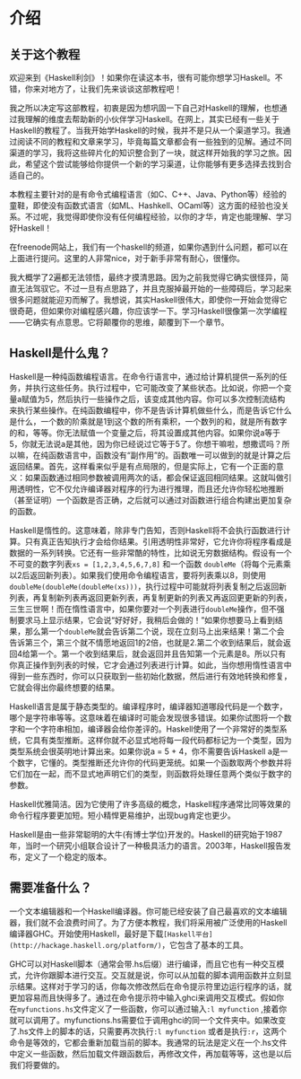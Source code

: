 # 介绍

## 关于这个教程

欢迎来到《Haskell利剑》！如果你在读这本书，很有可能你想学习Haskell。不错，你来对地方了，让我们先来谈谈这部教程吧！

我之所以决定写这部教程，初衷是因为想巩固一下自己对Haskell的理解，也想通过我理解的维度去帮助新的小伙伴学习Haskell。在网上，其实已经有一些关于Haskell的教程了。当我开始学Haskell的时候，我并不是只从一个渠道学习。我通过阅读不同的教程和文章来学习，毕竟每篇文章都会有一些独到的见解。通过不同渠道的学习，我将这些碎片化的知识整合到了一块，就这样开始我的学习之旅。因此，希望这个尝试能够给你提供一个新的学习渠道，让你能够有更多选择去找到合适自己的。

本教程主要针对的是有命令式编程语言（如C、C++、Java、Python等）经验的童鞋，即使没有函数式语言（如ML、Hashkell、OCaml等）这方面的经验也没关系。不过呢，我觉得即使你没有任何编程经验，以你的才华，肯定也能理解、学习好Haskell！

在freenode网站上，我们有一个haskell的频道，如果你遇到什么问题，都可以在上面进行提问。这里的人非常nice，对于新手非常有耐心，很懂你。

我大概学了2遍都无法领悟，最终才摸清思路。因为之前我觉得它确实很怪异，简直无法驾驭它。不过一旦有点思路了，并且克服掉最开始的一些障碍后，学习起来很多问题就能迎刃而解了。我想说，其实Haskell很伟大，即使你一开始会觉得它很奇葩，但如果你对编程感兴趣，你应该学一下。学习Haskell很像第一次学编程——它确实有点意思。它将颠覆你的思维，颠覆到下一个章节。


## Haskell是什么鬼？

Haskell是一种纯函数编程语言。在命令行语言中，通过给计算机提供一系列的任务，并执行这些任务。执行过程中，它可能改变了某些状态。比如说，你把一个变量a赋值为5，然后执行一些操作之后，该变成其他内容。你可以多次控制流结构来执行某些操作。在纯函数编程中，你不是告诉计算机做些什么，而是告诉它什么是什么，一个数的阶乘就是1到这个数的所有乘积，一个数列的和，就是所有数字的和，等等。你无法赋值一个变量之后，将其设置成其他内容。如果你说a等于5，你就无法说a是其他，因为你已经说过它等于5了。你想干嘛啦，想撒谎吗？所以嘛，在纯函数语言中，函数没有“副作用”的。函数唯一可以做到的就是计算之后返回结果。首先，这样看来似乎是有点局限的，但是实际上，它有一个正面的意义：如果函数通过相同参数被调用两次的话，都会保证返回相同结果。这就叫做引用透明性，它不仅允许编译器对程序的行为进行推理，而且还允许你轻松地推断（甚至证明）一个函数是否正确，之后就可以通过对函数进行组合构建出更加复杂的函数。

Haskell是惰性的。这意味着，除非专门告知，否则Haskell将不会执行函数进行计算。只有真正告知执行才会给你结果。引用透明性非常好，它允许你将程序看成是数据的一系列转换。它还有一些非常酷的特性，比如说无穷数据结构。假设有一个不可变的数字列表`xs = [1,2,3,4,5,6,7,8]` 和一个函数 `doubleMe`（将每个元素乘以2后返回新列表）。如果我们使用命令编程语言，要将列表乘以8，则使用`doubleMe(doubleMe(doubleMe(xs)))`，执行过程中可能就将列表复制之后返回新列表，再复制新列表再返回更新列表，再复制更新的列表又再返回更更新的列表，三生三世啊！而在惰性语言中，如果你要对一个列表进行`doubleMe`操作，但不强制要求马上显示结果，它会说“好好好，我稍后会做的！”如果你想要马上看到结果，那么第一个`doubleMe`就会告诉第二个说，现在立刻马上出来结果！第二个会告诉第三个，第三个就不情愿地返回1的2倍，也就是2.第二个收到结果后，就会返回4给第一个。第一个收到结果后，就会返回并且告知第一个元素是8。所以只有你真正操作到列表的时候，它才会通过列表进行计算。如此，当你想用惰性语言中得到一些东西时，你可以只获取到一些初始化数据，然后进行有效地转换和修复，它就会得出你最终想要的结果。

Haskell语言是属于静态类型的。编译程序时，编译器知道哪段代码是一个数字，哪个是字符串等等。这意味着在编译时可能会发现很多错误。如果你试图将一个数字和一个字符串相加，编译器会给你差评的。Haskell使用了一个非常好的类型系统，它具有类型推断。这样你就不必显式地将每一段代码都标记为一个类型，因为类型系统会很英明地计算出来。如果你说a = 5 + 4，你不需要告诉Haskell a是一个数字，它懂的。类型推断还允许你的代码更笼统。如果一个函数取两个参数并将它们加在一起，而不显式地声明它们的类型，则函数将处理任意两个类似于数字的参数。

Haskell优雅简洁。因为它使用了许多高级的概念，Haskell程序通常比同等效果的命令行程序要更加短。短小精悍更易维护，出现bug肯定也更少。

Haskell是由一些非常聪明的大牛(有博士学位)开发的。Haskell的研究始于1987年，当时一个研究小组联合设计了一种极具活力的语言。2003年，Haskell报告发布，定义了一个稳定的版本。

## 需要准备什么？

一个文本编辑器和一个Haskell编译器。你可能已经安装了自己最喜欢的文本编辑器，我们就不会浪费时间了。为了方便本教程，我们将采用被广泛使用的Haskell编译器GHC。开始使用Haskell，最好是下载`[Haskell平台](http://hackage.haskell.org/platform/)`，它包含了基本的工具。

GHC可以对Haskell脚本（通常会带.hs后缀）进行编译，而且它也有一种交互模式，允许你跟脚本进行交互。交互就是说，你可以从加载的脚本调用函数并立刻显示结果。这样对于学习的话，你每次修改然后在命令提示符里边运行程序的话，就更加容易而且快得多了。通过在命令提示符中输入ghci来调用交互模式。假如你在`myfunctions.hs`文件定义了一些函数，你可以通过输入`:l myfunction` ,接着你就可以调用了。myfunctions.hs需要位于调用ghci的同一个文件夹中。如果改变了.hs文件上的脚本的话，只需要再次执行`:l myfunction` 或者是执行`:r`，这两个命令是等效的，它都会重新加载当前的脚本。我通常的玩法是定义在一个.hs文件中定义一些函数，然后加载文件跟函数后，再修改文件，再加载等等，这也是以后我们将要做的。